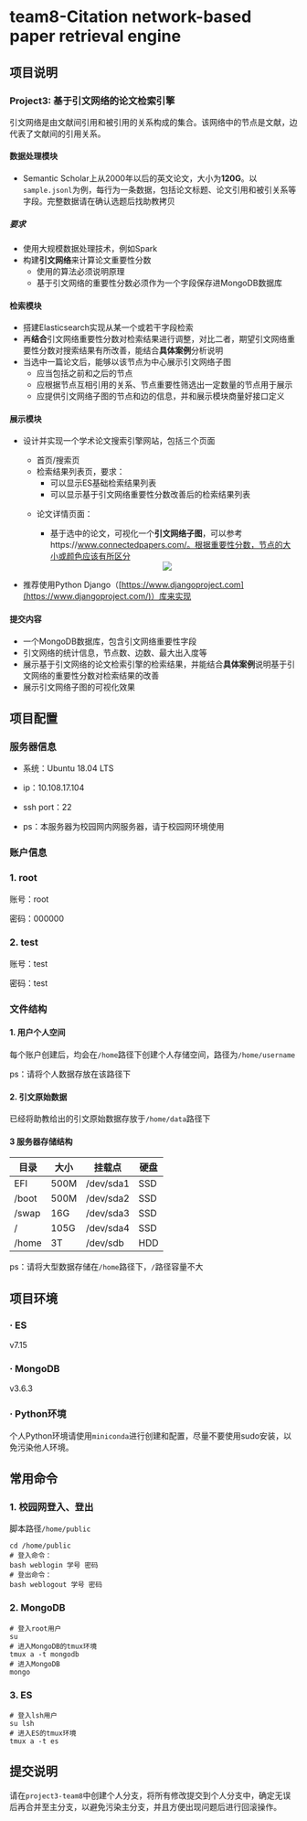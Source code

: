 # team8-Citation network-based paper retrieval engine



## 项目说明

### Project3:  基于引文网络的论文检索引擎

引文网络是由文献间引用和被引用的关系构成的集合。该网络中的节点是文献，边代表了文献间的引用关系。

#### 数据处理模块

+ Semantic Scholar上从2000年以后的英文论文，大小为**120G**。以`sample.jsonl`为例，每行为一条数据，包括论文标题、论文引用和被引关系等字段。完整数据请在确认选题后找助教拷贝

##### 要求

+ 使用大规模数据处理技术，例如Spark
+ 构建**引文网络**来计算论文重要性分数
    + 使用的算法必须说明原理
    + 基于引文网络的重要性分数必须作为一个字段保存进MongoDB数据库

#### 检索模块

+ 搭建Elasticsearch实现从某一个或若干字段检索
+ 再**结合**引文网络重要性分数对检索结果进行调整，对比二者，期望引文网络重要性分数对搜索结果有所改善，能结合**具体案例**分析说明
+ 当选中一篇论文后，能够以该节点为中心展示引文网络子图
    + 应当包括之前和之后的节点
    + 应根据节点互相引用的关系、节点重要性筛选出一定数量的节点用于展示
    + 应提供引文网络子图的节点和边的信息，并和展示模块商量好接口定义

#### 展示模块

- 设计并实现一个学术论文搜索引擎网站，包括三个页面

    - 首页/搜索页
    - 检索结果列表页，要求：
        - 可以显示ES基础检索结果列表
        - 可以显示基于引文网络重要性分数改善后的检索结果列表

    + 论文详情页面：

        + 基于选中的论文，可视化一个**引文网络子图**，可以参考https://www.connectedpapers.com/。根据重要性分数，节点的大小或颜色应该有所区分

        <div align="center">
          <img src="imgs/5.png"/>
        </div>

- 推荐使用Python Django（[https://www.djangoproject.com](https://www.djangoproject.com/)）库来实现

#### 提交内容

+ 一个MongoDB数据库，包含引文网络重要性字段
+ 引文网络的统计信息，节点数、边数、最大出入度等
+ 展示基于引文网络的论文检索引擎的检索结果，并能结合**具体案例**说明基于引文网络的重要性分数对检索结果的改善
+ 展示引文网络子图的可视化效果



## 项目配置

### 服务器信息

* 系统：Ubuntu 18.04 LTS
* ip：10.108.17.104


* ssh port：22


* ps：本服务器为校园网内网服务器，请于校园网环境使用


### 账户信息

### 1. root

账号：root

密码：000000

### 2. test

账号：test

密码：test

### 文件结构

#### 1. 用户个人空间

每个账户创建后，均会在`/home`路径下创建个人存储空间，路径为`/home/username`

ps：请将个人数据存放在该路径下

#### 2. 引文原始数据

已经将助教给出的引文原始数据存放于`/home/data`路径下

#### 3 服务器存储结构

| 目录  | 大小 | 挂载点    | 硬盘 |
| ----- | ---- | --------- | ---- |
| EFI   | 500M | /dev/sda1 | SSD  |
| /boot | 500M | /dev/sda2 | SSD  |
| /swap | 16G  | /dev/sda3 | SSD  |
| /     | 105G | /dev/sda4 | SSD  |
| /home | 3T   | /dev/sdb  | HDD  |

ps：请将大型数据存储在`/home`路径下，`/`路径容量不大



## 项目环境

### · ES

v7.15

### · MongoDB

v3.6.3

### · Python环境

个人Python环境请使用`miniconda`进行创建和配置，尽量不要使用sudo安装，以免污染他人环境。



## 常用命令

### 1. 校园网登入、登出

脚本路径`/home/public`

```shell
cd /home/public
# 登入命令：
bash weblogin 学号 密码
# 登出命令：
bash weblogout 学号 密码
```

### 2. MongoDB

```shell
# 登入root用户
su
# 进入MongoDB的tmux环境
tmux a -t mongodb
# 进入MongoDB
mongo
```

### 3. ES

```shell
# 登入lsh用户
su lsh
# 进入ES的tmux环境
tmux a -t es
```



## 提交说明

请在`project3-team8`中创建个人分支，将所有修改提交到个人分支中，确定无误后再合并至主分支，以避免污染主分支，并且方便出现问题后进行回滚操作。

